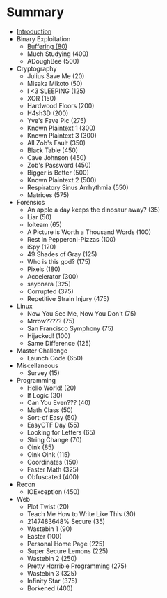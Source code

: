 # Summary

* [Introduction](README.md)
* Binary Exploitation
   * [Buffering (80)](buffering_80.md)
   * Much Studying (400)
   * ADoughBee (500)
* Cryptography
   * Julius Save Me (20)
   * Misaka Mikoto (50)
   * I <3 SLEEPING (125)
   * XOR (150)
   * Hardwood Floors (200)
   * H4sh3D (200)
   * Yve's Fave Pic (275)
   * Known Plaintext 1 (300)
   * Known Plaintext 3 (300)
   * All Zob's Fault (350)
   * Black Table (450)
   * Cave Johnson (450)
   * Zob's Password (450)
   * Bigger is Better (500)
   * Known Plaintext 2 (500)
   * Respiratory Sinus Arrhythmia (550)
   * Matrices (575)
* Forensics
   * An apple a day keeps the dinosaur away? (35)
   * Liar (50)
   * lolteam (65)
   * A Picture is Worth a Thousand Words (100)
   * Rest in Pepperoni-Pizzas (100)
   * iSpy (120)
   * 49 Shades of Gray (125)
   * Who is this god? (175)
   * Pixels (180)
   * Accelerator (300)
   * sayonara (325)
   * Corrupted (375)
   * Repetitive Strain Injury (475)
* Linux
   * Now You See Me, Now You Don't (75)
   * Mrrow????? (75)
   * San Francisco Symphony (75)
   * Hijacked! (100)
   * Same Difference (125)
* Master Challenge
   * Launch Code (650)
* Miscellaneous
   * Survey (15)
* Programming
   * Hello World! (20)
   * If Logic (30)
   * Can You Even??? (40)
   * Math Class (50)
   * Sort-of Easy (50)
   * EasyCTF Day (55)
   * Looking for Letters (65)
   * String Change (70)
   * Oink (85)
   * Oink Oink (115)
   * Coordinates (150)
   * Faster Math (325)
   * Obfuscated (400)
* Recon
   * IOException (450)
* Web
   * Plot Twist (20)
   * Teach Me How to Write Like This (30)
   * 2147483648% Secure (35)
   * Wastebin 1 (90)
   * Easter (100)
   * Personal Home Page (225)
   * Super Secure Lemons (225)
   * Wastebin 2 (250)
   * Pretty Horrible Programming (275)
   * Wastebin 3 (325)
   * Infinity Star (375)
   * Borkened (400)

